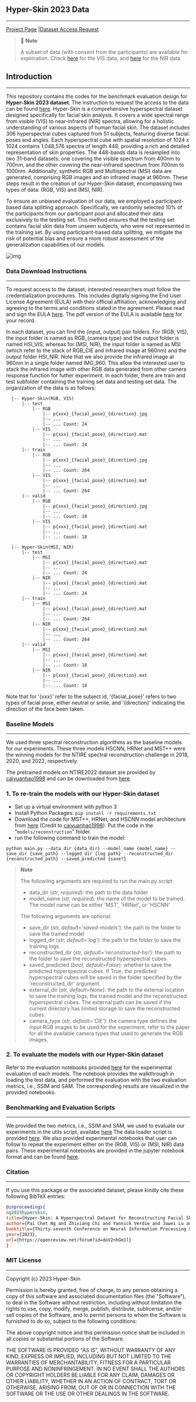 ## Hyper-Skin 2023 Data
----
[Project Page](https://hyperskinsiteapp--hyperskinwebapp.asia-east1.hosted.app/) |[Dataset Access Request](https://hyperskinsiteapp--hyperskinwebapp.asia-east1.hosted.app/dataAccess)


> 🚩 **Note** 
> 
> A subset of data (with consent from the participants) are available for exploration. Check [here](https://hyperspectral-skin-2023-hyperskin-app-main-uvtyau.streamlit.app/Hyper-Skin(RGB,_VIS)?utm_medium=oembed) for the VIS data, and [here](https://hyperspectral-skin-2023-hyperskin-app-main-uvtyau.streamlit.app/Hyper-Skin(MSI,_NIR)?utm_medium=oembed) for the NIR data.


## Introduction
----

<!-- ![img](figure/overview.png) -->
This repository contains the codes for the benchmark evaluation design for **Hyper-Skin 2023 dataset**. The instruction to request the access to the data can be found [here](https://hyperskinsiteapp--hyperskinwebapp.asia-east1.hosted.app/dataAccess). 
Hyper-Skin is a comprehensive hyperspectral dataset designed specifically for facial skin analysis. It covers a wide spectral range from visible (VIS) to near-infrared (NIR) spectra, allowing for a holistic understanding of various aspects of human facial skin. The dataset includes 306 hyperspectral cubes captured from 51 subjects, featuring diverse facial poses and angles. Each hyperspectral cube with spatial resolution of 1024 x 1024 contains 1,048,576 spectra of length 448, providing a rich and detailed representation of skin properties.  The 448-bands data is resampled into two 31-band datasets: one covering the visible spectrum from 400nm to 700nm, and the other covering the near-infrared spectrum from 700nm to 1000nm. Additionally, synthetic RGB and Multispectral (MSI) data are generated, comprising RGB images and an infrared image at 960nm. These steps result in the creation of our Hyper-Skin dataset, encompassing two types of data: (RGB, VIS) and (MSI, NIR). 

To ensure an unbiased evaluation of our data, we employed a participant-based data splitting approach. Specifically, we randomly selected 10% of the participants from our participant pool and allocated their data exclusively to the testing set. This method ensures that the testing set contains facial skin data from unseen subjects, who were not represented in the training set. By using participant-based data splitting, we mitigate the risk of potential bias and ensure a more robust assessment of the generalization capabilities of our models. 

![img](figure/sampledata.png)


### Data Download Instructions
----
To request access to the dataset, interested researchers must follow the credentialization procedures. This includes digitally signing the End User License Agreement (EULA) with their official affiliation, acknowledging and agreeing to the terms and conditions stated in the agreement. Please read and sign the EULA [here](https://hyperskinsiteapp--hyperskinwebapp.asia-east1.hosted.app/dataAccess). The pdf version of the EULA is available [here](documents/EULA-2023.pdf) for your record.

In each dataset, you can find the (input, output) pair folders. For (RGB, VIS), the input folder is named as RGB_{camera type} and the output folder is named HSI_VIS; whereas for (MSI, NIR), the input folder is named as MSI (which refer to the stack of RGB_CIE and infrared image at 960nm) and the output folder HSI_NIR. Note that we also provide the infrared image at 960nm in a single folder named IMG_960. This allow the interested user to stack the infrared image with other RGB data generated from other camera response function for futher experiment. 
In each folder, there are train and test subfolder containing the training set data and testing set data. The organization of the data is as follows:

```
  |-- Hyper-Skin(RGB, VIS)
      |-- test
          |-- RGB
              |-- p{xxx}_{facial_pose}_{direction}.jpg
              |-- ...
              |-- ... Count: 24
          |-- VIS
              |-- p{xxx}_{facial_pose}_{direction}.mat
              |-- ...
              |-- ... Count: 24
      |-- train
          |-- RGB
              |-- p{xxx}_{facial_pose}_{direction}.jpg
              |-- ...
              |-- ... Count: 264
          |-- VIS
              |-- p{xxx}_{facial_pose}_{direction}.mat
              |-- ...
              |-- ... Count: 264
      |-- valid
          |-- RGB
              |-- p{xxx}_{facial_pose}_{direction}.jpg
              |-- ...
              |-- ... Count: 18
          |-- VIS
              |-- p{xxx}_{facial_pose}_{direction}.mat
              |-- ...
              |-- ... Count: 18

  |-- Hyper-Skin(MSI, NIR)
      |-- test
          |-- MSI
              |-- p{xxx}_{facial_pose}_{direction}.mat
              |-- ...
              |-- ... Count: 24
          |-- NIR
              |-- p{xxx}_{facial_pose}_{direction}.mat
              |-- ...
              |-- ... Count: 24
      |-- train
          |-- MSI
              |-- p{xxx}_{facial_pose}_{direction}.mat
              |-- ...
              |-- ... Count: 264
          |-- NIR
              |-- p{xxx}_{facial_pose}_{direction}.mat
              |-- ...
              |-- ... Count: 264
      |-- valid
          |-- MSI
              |-- p{xxx}_{facial_pose}_{direction}.mat
              |-- ...
              |-- ... Count: 18
          |-- NIR
              |-- p{xxx}_{facial_pose}_{direction}.mat
              |-- ...
              |-- ... Count: 18
```
Note that for '{xxx}' refer to the subject id, '{facial_pose}' refers to two types of facial pose, either neutral or smile, and '{direction}' indicating the direction of the face been taken.

### Baseline Models
----
We used three spectral reconstruction algorithms as the baseline models for our experiments. These three models HSCNN, HRNet and MST++ were the winning models for the NTIRE spectral reconstruction challenge in 2018, 2020, and 2022, respectively. 

The pretrained models on NTIRE2022 dataset are provided by [caiyuanhao1998](https://github.com/caiyuanhao1998) and can be downloaded from [here](https://github.com/caiyuanhao1998/MST-plus-plus).


### 1. To re-train the models with our Hyper-Skin dataset
- Set up a virtual environment with python 3
- Install Python Packages: `pip install -r requirements.txt`
- Download the code for MST++, HRNet, and HSCNN model architecture from [here](https://github.com/caiyuanhao1998/MST-plus-plus/tree/master/train_code/architecture) (Credit to [caiyuanhao1998](https://github.com/caiyuanhao1998)). Put the code in the "`models/reconstruction`" folder.
- run the following command to train the model:
```
python main.py --data_dir {data_dir} --model_name {model_name} --save_dir {save_path} --logged_dir {log path} --reconstructed_dir {reconstructed_path} --saved_predicted {save?}
```
> **Note**
> 
> The followiing arguments are required to run the main.py script:
> - data_dir (*str, required*): the path to the data folder
> - model_name (*str, required*): the name of the model to be trained. The model name can be either 'MST', 'HRNet', or 'HSCNN'
>
> The following arguments are optional:
> - save_dir (*str, default='saved-models'*): the path to the folder to save the trained model
> - logged_dir (*str, default='log'*): the path to the folder to save the training logs
> - reconstructed_dir (*str, default='reconstructed-hsi'*): the path to the folder to save the reconstructed hyperspectral cubes.
> - saved_predicted (*bool, default=False*): whether to save the predicted hyperspectral cubes. If True, the predicted hyperspectral cubes will be saved in the folder specified by the 'reconstructed_dir' argument.
> - external_dir (*str, default=None*): the path to the external location to save the training logs, the trained model and the reconstructed hyperspectral cubes. The external path can be saved if the current directory has limited storage to save the reconstructed cubes.
> - camera_type (*str, default='CIE'*): the camera type defines the input RGB images to be used for the experiment, refer to the paper for all the available camera types that used to generate the RGB images.
>

### 2. To evaluate the models with our Hyper-Skin dataset
Refer to the evaluation notebooks provided [here](evaluations) for the experimental evaluation of each models. The notebook provides the walkthrough in loading the test data, and performed the evaluation with the two evaluation metrics, i.e., SSIM and SAM. The corresponding results are visualized in the provided notebooks.


### Benchmarking and Evaluation Scripts
----
We provided the two metrics, i.e., SSIM and SAM, we used to evaluate our experiments in the utils script, availabe [here](helpers/metrics.py)
The data loader script is provided [here](hsiData). 
We also provided experimental notebooks that user can follow to repeat the experiment either on the (RGB, VIS) or (MSI, NIR) data pairs. 
These experimental notebooks are provided in the jupyter notebook format and can be found [here](evaluations).


### Citation
----
If you use this package or the associated dataset, please kindly cite these following BibTeX entries:

```bibtex
@inproceedings{
ng2023hyperskin,
title={Hyper-Skin: A Hyperspectral Dataset for Reconstructing Facial Skin-Spectra from {RGB} Images},
author={Pai Chet Ng and Zhixiang Chi and Yannick Verdie and Juwei Lu and Konstantinos N Plataniotis},
booktitle={Thirty-seventh Conference on Neural Information Processing Systems Datasets and Benchmarks Track},
year={2023},
url={https://openreview.net/forum?id=doV2nhGm1l}
}
```

### MIT License
----
Copyright (c) 2023 Hyper-Skin

Permission is hereby granted, free of charge, to any person obtaining a copy
of this software and associated documentation files (the "Software"), to deal
in the Software without restriction, including without limitation the rights
to use, copy, modify, merge, publish, distribute, sublicense, and/or sell
copies of the Software, and to permit persons to whom the Software is
furnished to do so, subject to the following conditions:

The above copyright notice and this permission notice shall be included in all
copies or substantial portions of the Software.

THE SOFTWARE IS PROVIDED "AS IS", WITHOUT WARRANTY OF ANY KIND, EXPRESS OR
IMPLIED, INCLUDING BUT NOT LIMITED TO THE WARRANTIES OF MERCHANTABILITY,
FITNESS FOR A PARTICULAR PURPOSE AND NONINFRINGEMENT. IN NO EVENT SHALL THE
AUTHORS OR COPYRIGHT HOLDERS BE LIABLE FOR ANY CLAIM, DAMAGES OR OTHER
LIABILITY, WHETHER IN AN ACTION OF CONTRACT, TORT OR OTHERWISE, ARISING FROM,
OUT OF OR IN CONNECTION WITH THE SOFTWARE OR THE USE OR OTHER DEALINGS IN THE
SOFTWARE.




